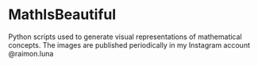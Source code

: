 # MathIsBeautiful
Python scripts used to generate visual representations of mathematical concepts. The images are published periodically in my Instagram account @raimon.luna
